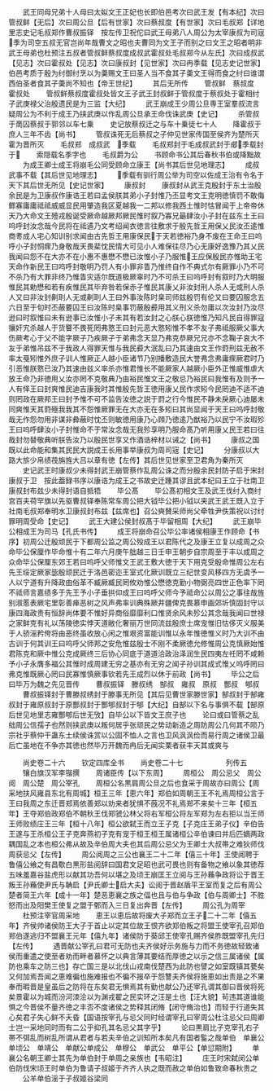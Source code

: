 <!-- { "loadSidebar": true } -->
　　武王同母兄弟十人母曰太姒文王正妃也长即伯邑考次曰武王发【有本纪】次曰管叔鲜【无后】次曰周公旦【后有世家】次曰蔡叔度【有世家】次曰毛叔郑【详地里志史记毛叔郑作曹叔振铎　按左传卫祝佗曰武王母弟八人周公为太宰康叔为司宼季为司空五叔无官岂尚年哉曹文之昭也夫曹同为文王子而别之曰文王之昭者明非武王母弟也杜预注五叔者管叔鲜蔡叔度成叔武霍叔处毛叔郑今从左氏】次曰成叔武【见志】次曰霍叔处【见志】次曰康叔封【见世家】次曰冉季载【见志史记世家】伯邑考质于殷为纣御纣烹以为羮赐文王曰圣人当不食其子羮文王得而食之纣曰谁谓西伯圣者食其子羮尚不知也【帝王世纪】
　　其后无所传
　　管叔鲜　蔡叔度　霍叔处
　　管叔鲜蔡叔度霍叔处皆文王子武王封叔鲜于管叔度于蔡叔处于霍相纣子武庚禄父治殷遗民是为三监【大纪】
　　武王崩成王少周公旦専王室羣叔流言疑周公为不利于成王乃挟武庚以作乱周公旦承王命伐诛武庚【史记】
　　杀管叔于啇囚蔡叔于郭邻以车七乗
　　史记放蔡叔迁之与车十乗徒七十人
　　降霍叔于庶人三年不齿【尚书】
　　管叔诛死无后蔡叔之子仲见世家传国至侯齐为楚所灭霍为晋所灭
　　毛叔郑　成叔武　季载
　　毛叔郑封于毛成叔武封于郕季载封于
　　索隠载名季字也
　　毛叔爵为公
　　书顾命书公其后春秋书伯或降黜故
　　为成王卿士成王将崩毛公同受顾命立康王【尚书其后世见地理志】
　　成叔武事不载【其后世见地理志】
　　季载有驯行周公举为司空以佐成王治有令名于天下其后世无所见【史记世家】
　　康叔封
　　康叔封从武王克殷封于东土治殷余民是为卫康叔作康诰王若曰孟侯朕其弟小子封惟乃丕显考文王克明徳慎罚不敢侮鳏寡庸庸祗祗威威显民用肇造我区夏越我一二邦以修我西土惟时怙冒闻于上帝帝休天乃大命文王殪戎殷诞受厥命越厥邦厥民惟时叙乃寡兄朂肆汝小子封在兹东土王曰呜呼封汝念哉今民将在祗遹乃文考绍闻衣徳言往敷求于殷先哲王用保乂民汝丕逺惟商耉成人宅心知训别求闻由古先哲王用康保民于天若徳裕乃身不废在王命王曰呜呼小子封恫瘝乃身敬哉天畏棐忱民情大可见小人难保往尽乃心无康好逸豫乃其乂民我闻曰怨不在大亦不在小惠不惠懋不懋已汝惟小子乃服惟王应保殷民亦惟助王宅天命作新民王曰呜呼封敬明乃罚人有小罪非眚乃惟终自作不典式尔有厥罪小乃不可不杀乃有大罪非终乃惟眚灾适尔既道极厥辜时乃不可杀王曰呜呼封有叙时乃大明服惟民其勅懋和若有疾惟民其毕弃咎若保赤子惟民其康乂非汝封刑人杀人无或刑人杀人又曰非汝封劓刵人无或劓刵人王曰外事汝陈时臬司师兹殷罚有伦又曰要囚服念五六日至于旬时丕蔽要囚王曰汝陈时臬事罚蔽殷彛用其义刑义杀勿庸以次汝封乃汝尽逊曰时叙惟曰未有逊事已汝惟小子未其有若汝封之心朕心朕徳惟乃知凡民自得罪寇攘奸宄杀越人于货睯不畏死罔弗憝王曰封元恶大憝矧惟不孝不友子弗祗服厥父事大伤厥考心于父不能字厥子乃疾厥子于弟弗念天显乃弗克恭厥兄兄亦不念鞠子哀大不友于弟惟吊兹不于我政人得罪天惟与我民彛大泯乱曰乃其速由文王作罸刑兹无赦不率太戞矧惟外庶子训人惟厥正人越小臣诸节乃别播敷造民大誉弗念弗庸瘝厥君时乃引恶惟朕憝已汝乃其速由兹义率杀亦惟君惟长不能厥家人越厥小臣外正惟威惟虐大放王命乃非徳用乂汝亦罔不克敬典乃由裕民惟文王之敬忌乃裕民曰我惟有及则予一人有怿王曰封爽惟民迪吉康我时其惟殷先哲王徳用康乂民作求矧今民罔迪不适不迪则罔政在厥邦王曰封予惟不可不监告汝徳之説于罸之行今惟民不静未戾厥心迪屡未同爽惟天其罸殛我我其不怨惟厥罪无在大亦无在多矧曰其尚显闻于天王曰呜呼封敬哉无作怨勿用非谋非彜蔽时忱丕则敏徳用康乃心頋乃徳逺乃猷裕乃以民宁不汝瑕殄王曰呜呼肆汝小子封惟命不于常汝念哉无我殄享明乃服命髙乃听用康乂民王若曰往哉封勿替敬典听朕告汝乃以殷民世享又作酒诰梓材以诫之【尚书】
　　康叔之国既以此命能和集其民民大説成王长用事举康叔为周司宼【史记】
　　分康叔以大路大旂少帛绩茷旃旌大吕以章有徳【左传】其后世见世家至卫君角为秦所灭
　　史记武王时康叔少未得封武王崩管蔡作乱周公诛之而分殷余民封防子启于宋封康叔于卫　按此葢録书序以康诰为成王之书故史迁踵其谬且武本纪曰王立于社南卫康叔封布兹少未得封语自抵牾
　　毕公髙
　　毕公髙初相文王及武王伐纣入商纣宫百夫荷罕旗以先驱曹叔铎奉陈常车周公把大钺毕公把小钺以夹武王武王既入立于社南毛叔郑奉明水卫康叔封布兹【兹席也】召公奭賛采师尚父牵牲尹佚策祝以讨纣罪明周受命【史记】
　　武王大建公侯封叔髙于毕留相周【大纪】
　　武王崩毕公相成王为司马【孔氏书传】
　　成王将崩命召公毕公率诸侯相康王作顾命【书序】初周公迁殷顽民于下都周公监之周公殁成王以君陈代之及康王立复以成周之众命毕公保厘作毕命惟十有二年六月庚午朏越三日壬申王朝步自宗周至于丰以成周之众命毕公保厘东郊王若曰呜呼父师惟文王武王敷大徳于天下用克受殷命惟周公左右先王绥定厥家毖殷顽民迁于洛邑密迩王室式化厥训既立三纪世变风移四方无虞予一人以宁道有升降政由俗革不臧厥臧民罔攸劝惟公懋徳克勤小物弼亮四世正色率下罔不祗师言嘉绩多于先王予小子垂拱仰成王曰呜呼父师今予祗命公以周公之事往哉旌别淑慝表厥宅里彰善瘅恶树之风声弗率训典殊厥井疆俾克畏慕申画郊圻慎固封守以康四海政贵有恒辞尚体要不惟好异商俗靡靡利口惟贤余风未殄公其念哉我闻曰世禄之家鲜克有礼以荡陵徳实悖天道敝化奢丽万世同流兹殷庶士席宠惟旧怙侈灭义服美于人骄滛矜侉将由恶终虽收放心闲之惟艰资富能训惟以永年惟徳惟义时乃大训不由古训于何其训王曰呜呼父师邦之安危惟兹殷士不刚不柔厥徳允修惟周公克慎厥始惟君陈克和厥中惟公克成厥终三后协心同底于道道洽政治泽润生民四夷左祍罔不咸赖予小子永膺多福公其惟时成周建无穷之基亦有无穷之闻子孙训其成式惟乂呜呼罔曰弗克惟既厥心罔曰民寡惟慎厥事钦若先王成烈以休于前政【尚书】
　　毕公之后曰毕万为魏之先见晋传
　　曹叔振铎　滕叔绣　郜叔　雍叔　原叔　酆叔　郇叔
　　曹叔振铎封于曹滕叔绣封于滕事无所见【其后见曹世家滕世家】郜叔封于郜雍叔封于雍原叔封于原酆叔封于酆郇叔封于郇【大纪】自郜以下名与事俱不载【郜原后世见地里志雍酆郇后世无攷】自毕公以下皆文王庶子也
　　论曰或曰管蔡之乱绌周公信孺子也然则挟武庚以叛何居乎张顽民之势动新造之周防周公几何其不陨乃宗社乎蔡仲干蛊东土续侯诛赏以公固不恤人之言也卫风沨沨俭而易行周之诸侯卫最后亡虽地在不争亦其徳也然毕万开魏而冉后无闻实栗者获丰天其或爽与










　　尚史卷二十六
　　钦定四库全书
　　尚史卷二十七　　　　　　列传五
　　镶白旗汉军李锴撰
　　周诸臣传【以下东周】
　　周桓公　周公忌父　周公阅　周公楚　周公宰孔
　　周桓公名黒肩周公旦之后也食采于周故亦曰周公【周采地扶风雍县东北有周城】桓王三年【恵六年】郑伯如周朝王王不礼焉周桓公言于王曰我周之东迁晋郑焉依善郑以劝来者犹惧不蔇况不礼焉郑不来矣十三年【桓五年】王夺郑伯政郑伯不朝秋王伐郑虢公林父将右军桓公将左军郑为左右拒以当王师王师败绩庄王三年【桓十八年】桓公欲弑王而立王子克【子克庄王弟子仪】辛伯告王遂与王杀桓公王子克奔燕初子克有宠于桓王桓王属诸桓公辛伯谏曰并后匹嫡两政耦国乱之本也桓公弗从故及辛伯周大夫也其后周公忌父为王卿士大叔帯之难狄师伐周获忌父【左传】
　　周公阅周之三公也襄王二十二年【僖三十年】王使阅聘于鲁僖公飨之有昌歜白黒形盐阅辞曰国君文足昭也武可畏也则有备物之飨以象其徳荐五味羞嘉谷盐虎形以献其功吾何以堪之及顷王崩匡王立阅与王孙蘓争政将讼于晋王叛王孙蘓使尹氏与聃启【尹氏卿士启大夫】讼阅于晋赵盾平王室而复之后有周公楚者简王六年【成十一年】楚恶恵襄之族之偪也且与伯与争政【伯与周卿士】不胜怒而出及阳樊王使复之盟于鄄而入三日复出奔晋【左传】
　　周公孔为周宰
　　杜预注宰官周采地
　　恵王以恵后故将废大子郑而立王子二十二年【僖五年】齐侯帅诸侯防王大子于首止以定其位故王恨齐欲郑伯叛之将盟王使宰孔召郑伯郑伯遂逃归不盟襄王元年【僖九年】诸侯防于葵邱王使宰孔赐齐侯胙既盟宰孔先归【左传】
　　遇晋献公宰孔曰君可无防也夫齐侯好示务施与力而不务徳故轻致诸侯而重遣之使至者劝而畔者慕怀之以典言薄其要结而厚徳之以示之信三属诸侯【属防也乘车之防三也】存亡国三是以北伐山戎南伐楚西为此防也譬之如室既镇其甍矣又何加焉吾闻之恵难徧也施难报也不徧不报卒于怨讐夫齐侯将施恵如出责是之不果奉而暇晋是皇虽后之防将在东矣君无惧焉其有勤也献公乃还宰孔谓其御曰晋侯将死矣景霍以为城而汾河洓浍以为渊戎翟之民实环之汪是土也【汪大貌】茍违其道谁能惧之今晋侯不量齐徳之丰否不度诸侯之势释其闭脩【闭守脩治也】而轻于行道失其心矣君子失心鲜不夭昏【国语按宰孔与忌父同时经谓宰孔曰宰周公杜注忌父曰周卿士岂一采地同时而有二公乎抑孔其名忌父其字乎】
　　论曰黒肩比子克宰孔右子帯不弭乱而树乱所谓从君者与若夫辛伯之训知所本矣凡有国者鍳之哉单伯　单襄公　单顷公　单靖公　单献公单成公　单穆公　单武公　单平公【单愆期附】
　　单襄公名朝王卿士其先为单伯封于单周之亲族也【韦昭注】
　　庄王时宋弑闵公单伯防伐宋顷王时单伯为鲁请子叔姬于齐齐人执之既而赦之单伯如鲁致命春秋贵之
　　公羊单伯滛于子叔姬谷梁同
